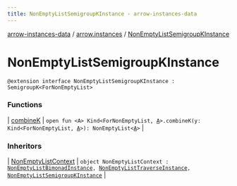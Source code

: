 ```yaml
---
title: NonEmptyListSemigroupKInstance - arrow-instances-data
---
```


[arrow-instances-data](../../index.html) / [arrow.instances](../index.html) / [NonEmptyListSemigroupKInstance](./index.html)

# NonEmptyListSemigroupKInstance

`@extension interface NonEmptyListSemigroupKInstance : SemigroupK<ForNonEmptyList>`

### Functions

| [combineK](combine-k.html) | `open fun <A> Kind<ForNonEmptyList, `[`A`](combine-k.html#A)`>.combineK(y: Kind<ForNonEmptyList, `[`A`](combine-k.html#A)`>): NonEmptyList<`[`A`](combine-k.html#A)`>` |

### Inheritors

| [NonEmptyListContext](../-non-empty-list-context/index.html) | `object NonEmptyListContext : `[`NonEmptyListBimonadInstance`](../-non-empty-list-bimonad-instance/index.html)`, `[`NonEmptyListTraverseInstance`](../-non-empty-list-traverse-instance/index.html)`, `[`NonEmptyListSemigroupKInstance`](./index.html) |

